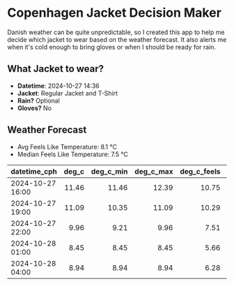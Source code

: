 
# Copenhagen Jacket Decision Maker

Danish weather can be quite unpredictable, so I created this app to help me decide which jacket to wear based on the weather forecast. 
It also alerts me when it's cold enough to bring gloves or when I should be ready for rain.

## What Jacket to wear?

- **Datetime**: 2024-10-27 14:36
- **Jacket**: Regular Jacket and T-Shirt
- **Rain?** Optional
- **Gloves?** No

## Weather Forecast
- Avg Feels Like Temperature: 8.1 °C
- Median Feels Like Temperature: 7.5 °C

| datetime_cph     |   deg_c |   deg_c_min |   deg_c_max |   deg_c_feels | weather   | wind   | rain   |
|:-----------------|--------:|------------:|------------:|--------------:|:----------|:-------|:-------|
| 2024-10-27 16:00 |   11.46 |       11.46 |       12.39 |         10.75 | Rain      | High   | Low    |
| 2024-10-27 19:00 |   11.09 |       10.35 |       11.09 |         10.29 | Clouds    | High   | None   |
| 2024-10-27 22:00 |    9.96 |        9.21 |        9.96 |          7.51 | Clouds    | Medium | None   |
| 2024-10-28 01:00 |    8.45 |        8.45 |        8.45 |          5.66 | Clouds    | Low    | None   |
| 2024-10-28 04:00 |    8.94 |        8.94 |        8.94 |          6.28 | Clouds    | Low    | None   |
        